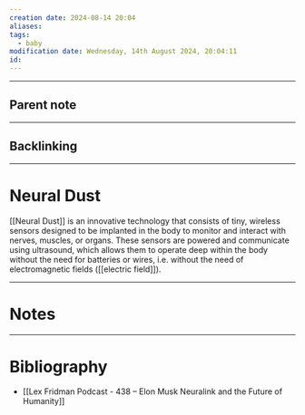 ```yaml
---
creation date: 2024-08-14 20:04
aliases: 
tags:
  - baby
modification date: Wednesday, 14th August 2024, 20:04:11
id:
---
```

--- 
## Parent note
---
## Backlinking


---
# Neural Dust
[[Neural Dust]] is an innovative technology that consists of
tiny, wireless sensors designed to be implanted in the
body to monitor and interact with nerves, muscles, or
organs. These sensors are powered and communicate
using ultrasound, which allows them to operate deep
within the body without the need for batteries or wires, i.e. without the need of electromagnetic fields ([[electric field]]).

---
# Notes


---
# Bibliography
+ [[Lex Fridman Podcast - 438 – Elon Musk Neuralink and the Future of Humanity]]